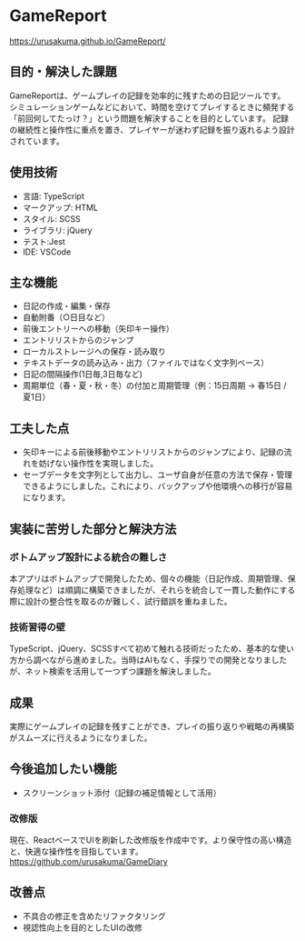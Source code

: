 # GameReport
https://urusakuma.github.io/GameReport/
## 目的・解決した課題
 GameReportは、ゲームプレイの記録を効率的に残すための日記ツールです。  
 シミュレーションゲームなどにおいて、時間を空けてプレイするときに頻発する「前回何してたっけ？」という問題を解決することを目的としています。
 記録の継続性と操作性に重点を置き、プレイヤーが迷わず記録を振り返れるよう設計されています。
## 使用技術
- 言語: TypeScript
- マークアップ: HTML
- スタイル: SCSS
- ライブラリ: jQuery
- テスト:Jest
- IDE: VSCode
## 主な機能
- 日記の作成・編集・保存
- 自動附番（○日目など）
- 前後エントリーへの移動（矢印キー操作）
- エントリリストからのジャンプ
- ローカルストレージへの保存・読み取り
- テキストデータの読み込み・出力（ファイルではなく文字列ベース）
- 日記の間隔操作(1日毎,3日毎など)
- 周期単位（春・夏・秋・冬）の付加と周期管理（例：15日周期 → 春15日 / 夏1日）
## 工夫した点
- 矢印キーによる前後移動やエントリリストからのジャンプにより、記録の流れを妨げない操作性を実現しました。
- セーブデータを文字列として出力し、ユーザ自身が任意の方法で保存・管理できるようにしました。これにより、バックアップや他環境への移行が容易になります。
## 実装に苦労した部分と解決方法
### ボトムアップ設計による統合の難しさ
本アプリはボトムアップで開発したため、個々の機能（日記作成、周期管理、保存処理など）は順調に構築できましたが、それらを統合して一貫した動作にする際に設計の整合性を取るのが難しく、試行錯誤を重ねました。
  
### 技術習得の壁 
TypeScript、jQuery、SCSSすべて初めて触れる技術だったため、基本的な使い方から調べながら進めました。当時はAIもなく、手探りでの開発となりましたが、ネット検索を活用して一つずつ課題を解決しました。

## 成果
実際にゲームプレイの記録を残すことができ、プレイの振り返りや戦略の再構築がスムーズに行えるようになりました。
## 今後追加したい機能
- スクリーンショット添付（記録の補足情報として活用）

### 改修版

  現在、ReactベースでUIを刷新した改修版を作成中です。より保守性の高い構造と、快適な操作性を目指しています。<br>
  https://github.com/urusakuma/GameDiary

## 改善点
- 不具合の修正を含めたリファクタリング
- 視認性向上を目的としたUIの改修
